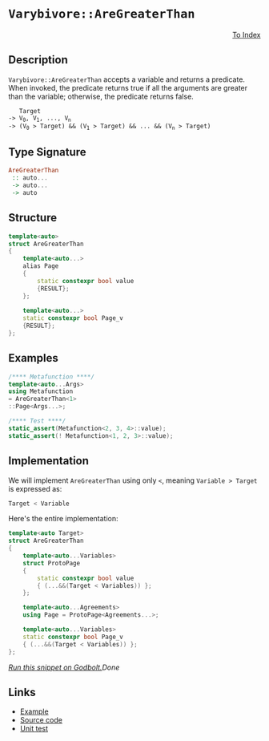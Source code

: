 <!-- Copyright 2024 Feng Mofan
SPDX-License-Identifier: Apache-2.0 -->

# `Varybivore::AreGreaterThan`

<p style='text-align: right;'><a href="../../../facilities/metafunctions.md#varybivore-are-greater-than">To Index</a></p>

## Description

`Varybivore::AreGreaterThan` accepts a variable and returns a predicate.
When invoked, the predicate returns true if all the arguments are greater than the variable;
otherwise, the predicate returns false.

<pre><code>   Target
-> V<sub>0</sub>, V<sub>1</sub>, ..., V<sub>n</sub>
-> (V<sub>0</sub> &gt; Target) && (V<sub>1</sub> &gt; Target) && ... && (V<sub>n</sub> &gt; Target)</code></pre>

## Type Signature

```Haskell
AreGreaterThan
 :: auto...
 -> auto...
 -> auto
```

## Structure

```C++
template<auto>
struct AreGreaterThan
{
    template<auto...>
    alias Page
    {
        static constexpr bool value
        {RESULT};
    };
    
    template<auto...>
    static constexpr bool Page_v
    {RESULT};
};
```

## Examples

```C++
/**** Metafunction ****/
template<auto...Args>
using Metafunction
= AreGreaterThan<1>
::Page<Args...>;

/**** Test ****/
static_assert(Metafunction<2, 3, 4>::value);
static_assert(! Metafunction<1, 2, 3>::value);
```

## Implementation

We will implement `AreGreaterThan` using only `<`, meaning <code>Variable > Target</code> is expressed as:

```C++
Target < Variable
```

Here's the entire implementation:

```C++
template<auto Target>
struct AreGreaterThan
{
    template<auto...Variables>
    struct ProtoPage
    {
        static constexpr bool value
        { (...&&(Target < Variables)) };
    };

    template<auto...Agreements>
    using Page = ProtoPage<Agreements...>;

    template<auto...Variables>
    static constexpr bool Page_v
    { (...&&(Target < Variables)) };
};
```

[*Run this snippet on Godbolt.*](https://godbolt.org/#z:OYLghAFBqd5QCxAYwPYBMCmBRdBLAF1QCcAaPECAMzwBtMA7AQwFtMQByARg9KtQYEAysib0QXACx8BBAKoBnTAAUAHpwAMvAFYTStJg1DIApACYAQuYukl9ZATwDKjdAGFUtAK4sGISQDspK4AMngMmAByPgBGmMQgAMwArKQADqgKhE4MHt6%2B/kEZWY4CYRHRLHEJKbaY9qUMQgRMxAR5Pn6BdQ05za0E5VGx8UmpCi1tHQXdEwNDldVjAJS2qF7EyOwcAPQAVAeHR8cnhzsmGgCC%2B4cA1ACSLGn0bIJMjbdH51c3p3%2Bn30uF0uBEwTwMoJMiTcTC8RFuABVWsBMAQodhgRNiF4HLdLsRMABxAnveIIhCGYEmAJWK63em3UHg0lQmFw1AAOi5ADVWngmDF6Ap0cCGbcsTiCLdlMRUERlEwUaKGdTaZcxWK5o5kLc0AwJphVGliLcYqhPLcAG5iLyYZUa26q24QLkc8wANg9ECRxBRUtZt15xH5gswCmWy0dAQAIlC1WLqbHEmr7Yywc8WdDYURXZdgASwYwCMLEhi6QyvFkjNLFZhHYlo9LZfLa6y8wXXsXXSLk1Ty/SmRnIVn2a6gyGhSL%2B%2BKWtrdQIDUaTWaLQqUQB9S2pp0urker0%2Bv31tyBvkCoURqNJlMxuN967/P6A357W7YVSsZ51r7Al%2BPs73i%2BtwALKokwVBeAwDg5J8AFXIOEJ2iOOZcviwAlmWlyVuEwAgWBEFQY0VINniBLEpgpLEOSlLQlwU6XCAIBrkhbhoQo3alneVy/kciJhlKP5XFqeDIOuTAKEobQQKBLQEdBAismYpC3IkymSOijHWt4mDLFxlzCaJ4mSQQEBgGAeGyZB8kMKyXDKUpKkaSAWm2rpyYcKstCcMkvB%2BBwWikKgnBuNY1jiusmx1uYiQ8KQBCaB5qwANYgMkkgchoAAcZhmAAnLlXDJFlmVcAEATSF5HCSLwLASBoGikH5AVBRwvAKCADXxf5HmkHAsAwIgIDrAQaRwuQlBoE8dDxJErDbKomXugAtO6ki3MAyA6lIHJmLwmD4EQwboHo/CCCIYjsFIMiCIoKjqN1pC6HZADuxBMGknA8J53m%2BQlgWcAA8nCo1SqgVC3Aty2retm23NtZjOh4U30Ca0VcMsvBdVoqwQEgk1pNNZAUBA%2BOEyAwBSEpNC0KCxDtRAMR/TE4StAAnp9vDM8wxCswDMTaJgDgc6Qk2dgDDC0OzD1YDEXjADCtC0O13C8FgLCGMA4jS3gBLQZaYZ/YagtwtssXhKClUBbQeAxG9PMeFgf0EMGtUq6Q%2BvEGaSjRmCGvW0YCWrFQBjodyeCYM9ANpIwwuncIojiFdce3Wof1PfoGsoKFlj6Db7WQKsqBpI0ytLRM6BQtGpiWNYZjNR7R0GwXPSC40LgMO4nidHooThMMVSjHZxTZAI0x%2BEPmQjwwCwjAkdl2K3fSTO0XcFPP9SLwI/RtDPA9z7Yy9j3ocw733iyD6sCgRVsEjfRwPmNX9LUQ4tK1rRtW3pQjEC4IQJCOmYGKGM4qB1WAgCiWAEgQGSv4RIHJcqJHKhoSQZhJDunqskd0uV9CcGqqQWqMUOTui4O6TKuUSrujSoVBB7pH4PRam1DqIDuo4wGrjIawMxrE1JijWabBOCtBYJaAIS0mC6gMNWLguUORcAyntA6JA8DHTsnHc6idpDJyUKnB6uglKvXehzO%2BD8mq8BakDEacJbhgxflDNayAJG4SkTIjKiNUDI3iAAxIZhgFYx6uwnh8RxokzcQTFGKAHFSK4A1amtN6aMwelzNmwtEk8z5gLIWbtRZFnFpLP6Ms5YKyVsLNWfttgBXwLrRw%2BtlYBSNsgE2wtzb1D%2BtbW2bMHZlMxi7YWHsvaYB9urIw/tQAsL4CHBQYcI5Rxjm7VRCdLoaNkCne6AVdEZwDtXKwOdWn52gYFYuORS7l0rps2u9d4iN12ZfDe1l26d3yOPYIHdd5LAniUHIR83lTxeYPFu1lt4rwecfG5jQAU/P3ifQF3d57L3BbfNYGwb7oxwffX69DOA2LfuIjWcNpGyI0M6X%2Bh1PHo0xqA0g4CmCQMoHfPBBDpHIICMkXKZVEgoLQZIOyJj/qtVsEw3xrD4DsOGiDIJATiB8O2II6GLAFCWh1JaJxiEJjyL/kdE6sg1ELOuvILRKydBJFIPoj6KsjFouaoDThoNwaqBlXKhVSrSQTFce41GgDEg%2BMDr1PGITCZit9WE%2BVaQ0ibikeuZVBB1y2o0XQWJlB4kBRSVLWKSa0mt2FlkwQOSpblMwLLeWYgiluxKUMzppAKmL2qYbVQxtQSNMEM0h6rS7asw6U7bpbtemZH6b7IZOEvXB0VBM8Okdo5%2BVinMi6EhFk3T1WnQ1Dis4122XneAhcDkLk4DscuS6tkWDrqYhuSim57IXrciArhPlPPQHCr5jQr3D0aLev5oLD6r0eWe198wz6z2Pm%2BoFMLv0VF/ciq%2BiLLpmroRajgEM7XyqtI60Ezqf4KLdUAslLCwEQNGHsyqdKQB5Q5IkFIRVOX1WIwEUhUHTGcEYZ1clKVJDJHgaVAI9VMqSAKlwbKZhaGVUSOamjvKBV312tRnlGHsarA9lkZwkggA%3D%3D)$Done$

## Links

- [Example](../../../code/facilities/metafunctions/varybivore/are_greater_than/implementation.hpp)
- [Source code](../../../../conceptrodon/varybivore/are_greater_than.hpp)
- [Unit test](../../../../tests/unit/metafunctions/varybivore/are_greater_than.test.hpp)

